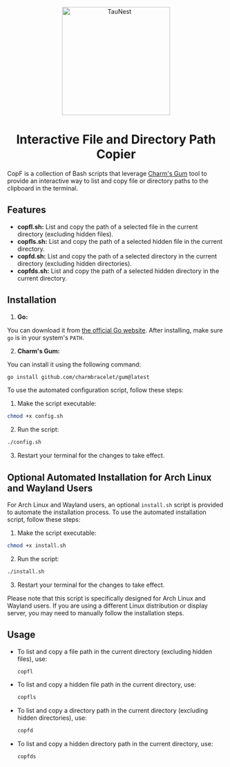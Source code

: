<p align="center">
    <img src="https://github.com/AlexandrosLiaskos/CopF/assets/128935863/aebfd2a8-cc4d-45e5-9e71-ec28e6166b44" alt="TauNest" width="250"/>
</p>
<h1 align="center">
    Interactive File and Directory Path Copier
</h1>

CopF is a collection of Bash scripts that leverage [Charm's Gum](https://github.com/charmbracelet/gum) tool to provide an interactive way to list and copy file or directory paths to the clipboard in the terminal.

## Features

- **copfl.sh:** List and copy the path of a selected file in the current directory (excluding hidden files).
- **copfls.sh:** List and copy the path of a selected hidden file in the current directory.
- **copfd.sh:** List and copy the path of a selected directory in the current directory (excluding hidden directories).
- **copfds.sh:** List and copy the path of a selected hidden directory in the current directory.

## Installation

1. **Go:** 

You can download it from [the official Go website](https://golang.org/dl/). After installing, make sure `go` is in your system's `PATH`.
  
2. **Charm's Gum:** 

You can install it using the following command:

  ```bash
  go install github.com/charmbracelet/gum@latest
  ```

To use the automated configuration script, follow these steps:

1. Make the script executable:

  ```bash
  chmod +x config.sh
  ```

2. Run the script:
  ```bash
  ./config.sh
  ```

3. Restart your terminal for the changes to take effect.

## Optional Automated Installation for Arch Linux and Wayland Users

For Arch Linux and Wayland users, an optional `install.sh` script is provided to automate the installation process.
To use the automated installation script, follow these steps:

1. Make the script executable:

  ```bash
  chmod +x install.sh
  ```

2. Run the script:
  ```bash
  ./install.sh
  ```

3. Restart your terminal for the changes to take effect.

Please note that this script is specifically designed for Arch Linux and Wayland users. If you are using a different Linux distribution or display server, you may need to manually follow the installation steps.
  
## Usage

- To list and copy a file path in the current directory (excluding hidden files), use:
  ```bash
  copfl
  ```

- To list and copy a hidden file path in the current directory, use:
  ```bash
  copfls
  ```

- To list and copy a directory path in the current directory (excluding hidden directories), use:
  ```bash
  copfd
  ```

- To list and copy a hidden directory path in the current directory, use:
  ```bash
  copfds
  ```

